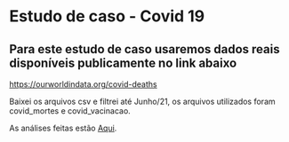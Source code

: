 # Estudo de caso - Covid 19

## Para este estudo de caso usaremos dados reais disponíveis publicamente no link abaixo

https://ourworldindata.org/covid-deaths

Baixei os arquivos csv e filtrei até Junho/21, os arquivos utilizados foram covid_mortes e covid_vacinacao.

As análises feitas estão [Aqui](/sql/Análises%20Covid%202019/Covid2019%20-%20Análises.sql).